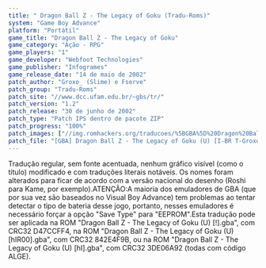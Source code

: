 ```yaml
---
title: " Dragon Ball Z - The Legacy of Goku (Tradu-Roms)"
system: "Game Boy Advance"
platform: "Portátil"
game_title: "Dragon Ball Z - The Legacy of Goku"
game_category: "Ação - RPG"
game_players: "1"
game_developer: "Webfoot Technologies"
game_publisher: "Infogrames"
game_release_date: "14 de maio de 2002"
patch_author: "Groxo_ (Slime) e Fserve"
patch_group: "Tradu-Roms"
patch_site: "//www.dcc.ufam.edu.br/~gbs/tr/"
patch_version: "1.2"
patch_release: "30 de junho de 2002"
patch_type: "Patch IPS dentro de pacote ZIP"
patch_progress: "100%"
patch_images: ["//img.romhackers.org/traducoes/%5BGBA%5D%20Dragon%20Ball%20Z%20-%20The%20Legacy%20of%20Goku%20-%20Evil%20Darkness%20e%20Tradu-Roms%20-%201.png","//img.romhackers.org/traducoes/%5BGBA%5D%20Dragon%20Ball%20Z%20-%20The%20Legacy%20of%20Goku%20-%20Tradu-Roms%20-%202.png","//img.romhackers.org/traducoes/%5BGBA%5D%20Dragon%20Ball%20Z%20-%20The%20Legacy%20of%20Goku%20-%20Tradu-Roms%20-%203.png"]
patch_file: "[GBA] Dragon Ball Z - The Legacy of Goku (U) [I-BR T-Groxo_ e Fserve G-Tradu-Roms V-1.2 P-100% A-2002].zip"
---
```

Tradução regular, sem fonte acentuada, nenhum gráfico visível (como o título) modificado e com traduções literais notáveis. Os nomes foram alterados para ficar de acordo com a versão nacional do desenho (Roshi para Kame, por exemplo).ATENÇÃO:A maioria dos emuladores de GBA (que por sua vez são baseados no Visual Boy Advance) tem problemas ao tentar detectar o tipo de bateria desse jogo, portanto, nesses emuladores é necessário forçar a opção "Save Type" para "EEPROM".Esta tradução pode ser aplicada na ROM "Dragon Ball Z - The Legacy of Goku (U) [!].gba", com CRC32 D47CCFF4, na ROM "Dragon Ball Z - The Legacy of Goku (U) [hIR00].gba", com CRC32 842E4F9B, ou na ROM "Dragon Ball Z - The Legacy of Goku (U) [hI].gba", com CRC32 3DE06A92 (todas com código ALGE).